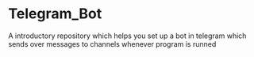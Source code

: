 # Telegram_Bot
A introductory repository which helps you set up a bot in telegram which sends over messages to channels whenever program is runned
